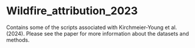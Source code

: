 # Wildfire_attribution_2023

Contains some of the scripts associated with Kirchmeier-Young et al. (2024). Please see the paper for more information about the datasets and methods.
